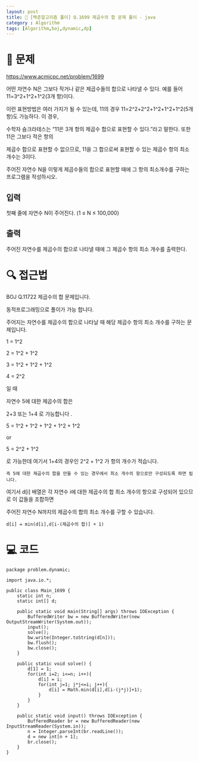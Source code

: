 ```yaml
---
layout: post
title: 📖 [백준알고리즘 풀이] Q.1699 제곱수의 합 문제 풀이 - java
category : Algorithm
tags: [Algorithm,boj,dynamic,dp]
---
```

# 📖 문제
https://www.acmicpc.net/problem/1699

어떤 자연수 N은 그보다 작거나 같은 제곱수들의 합으로 나타낼 수 있다. 예를 들어 11=3^2+1^2+1^2(3개 항)이다.

이런 표현방법은 여러 가지가 될 수 있는데, 11의 경우 11=2^2+2^2+1^2+1^2+1^2(5개 항)도 가능하다. 이 경우,

수학자 숌크라테스는 “11은 3개 항의 제곱수 합으로 표현할 수 있다.”라고 말한다. 또한 11은 그보다 적은 항의

제곱수 합으로 표현할 수 없으므로, 11을 그 합으로써 표현할 수 있는 제곱수 항의 최소 개수는 3이다.

주어진 자연수 N을 이렇게 제곱수들의 합으로 표현할 때에 그 항의 최소개수를 구하는 프로그램을 작성하시오.

## 입력

첫째 줄에 자연수 N이 주어진다. (1 ≤ N ≤ 100,000)

## 출력

주어진 자연수를 제곱수의 합으로 나타낼 때에 그 제곱수 항의 최소 개수를 출력한다.

# 🔍 접근법
BOJ Q.11722 제곱수의 합 문제입니다.

동적프로그래밍으로 풀이가 가능 합니다.

주어지는 자연수를 제곱수의 합으로 나타날 때 해당 제곱수 항의 최소 개수를 구하는 문제입니다.

1 = 1^2

2 = 1^2 + 1^2

3 = 1^2 + 1^2 + 1^2

4 = 2^2

일 때

자연수 5에 대한 제곱수의 합은

2+3 또는 1+4 로 가능합니다 .
 
   5 = 1^2 + 1^2 + 1^2 + 1^2 + 1^2
   
   or
   
   5 = 2^2 + 1^2 
   
로 가능한데 여기서 1+4의 경우인 2^2 + 1^2 가 항의 개수가 적습니다.

    즉 5에 대한 제곱수의 합을 만들 수 있는 경우에서 최소 개수의 항으로만 구성되도록 하면 됩니다.
    
여기서 d[i] 배열은 각 자연수 i에 대한 제곱수의 합 최소 개수의 항으로 구성되어 있으므로 이 값들을 조합하면

주어진 자연수 N까지의 제곱수의 합의 최소 개수를 구할 수 있습니다.

    d[i] = min(d[i],d[i-(제곱수의 합)] + 1)
   

               
# 💻 코드

```
package problem.dynamic;

import java.io.*;

public class Main_1699 {
    static int n;
    static int[] d;

    public static void main(String[] args) throws IOException {
        BufferedWriter bw = new BufferedWriter(new OutputStreamWriter(System.out));
        input();
        solve();
        bw.write(Integer.toString(d[n]));
        bw.flush();
        bw.close();
    }

    public static void solve() {
        d[1] = 1;
        for(int i=2; i<=n; i++){
            d[i] = i;
            for(int j=1; j*j<=i; j++){
                d[i] = Math.min(d[i],d[i-(j*j)]+1);
            }
        }
    }

    public static void input() throws IOException {
        BufferedReader br = new BufferedReader(new InputStreamReader(System.in));
        n = Integer.parseInt(br.readLine());
        d = new int[n + 1];
        br.close();
    }
}


```